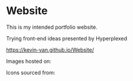 # Website

This is my intended portfolio website.

Trying front-end ideas presented by Hyperplexed

https://kevin-van.github.io/Website/

Images hosted on:

Icons sourced from:
